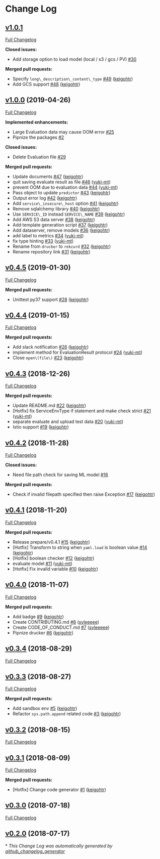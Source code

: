 # Change Log

## [v1.0.1](https://github.com/rekcurd/rekcurd-python/tree/v1.0.1)

[Full Changelog](https://github.com/rekcurd/rekcurd-python/compare/v1.0.0...v1.0.1)

**Closed issues:**

- Add storage option to load model \(local / s3 / gcs / PV\) [\#30](https://github.com/rekcurd/rekcurd-python/issues/30)

**Merged pull requests:**

- Specify `long\_description\_content\_type` [\#49](https://github.com/rekcurd/rekcurd-python/pull/49) ([keigohtr](https://github.com/keigohtr))
- Add GCS support [\#48](https://github.com/rekcurd/rekcurd-python/pull/48) ([keigohtr](https://github.com/keigohtr))

## [v1.0.0](https://github.com/rekcurd/rekcurd-python/tree/v1.0.0) (2019-04-26)
[Full Changelog](https://github.com/rekcurd/rekcurd-python/compare/v0.4.5...v1.0.0)

**Implemented enhancements:**

- Large Evaluation data may cause OOM error [\#25](https://github.com/rekcurd/rekcurd-python/issues/25)
- Pipnize the packages [\#2](https://github.com/rekcurd/rekcurd-python/issues/2)

**Closed issues:**

- Delete Evaluation file [\#29](https://github.com/rekcurd/rekcurd-python/issues/29)

**Merged pull requests:**

- Update documents [\#47](https://github.com/rekcurd/rekcurd-python/pull/47) ([keigohtr](https://github.com/keigohtr))
- quit saving evaluate result as file [\#46](https://github.com/rekcurd/rekcurd-python/pull/46) ([yuki-mt](https://github.com/yuki-mt))
- prevent OOM due to evaluation data [\#44](https://github.com/rekcurd/rekcurd-python/pull/44) ([yuki-mt](https://github.com/yuki-mt))
- Pass object to update `predictor` [\#43](https://github.com/rekcurd/rekcurd-python/pull/43) ([keigohtr](https://github.com/keigohtr))
- Output error log [\#42](https://github.com/rekcurd/rekcurd-python/pull/42) ([keigohtr](https://github.com/keigohtr))
- Add `service\_insecure\_host` option [\#41](https://github.com/rekcurd/rekcurd-python/pull/41) ([keigohtr](https://github.com/keigohtr))
- Remove sqlalchemy library [\#40](https://github.com/rekcurd/rekcurd-python/pull/40) ([keigohtr](https://github.com/keigohtr))
- Use `SERVICE\_ID` instead `SERVICE\_NAME` [\#39](https://github.com/rekcurd/rekcurd-python/pull/39) ([keigohtr](https://github.com/keigohtr))
- Add AWS S3 data server [\#38](https://github.com/rekcurd/rekcurd-python/pull/38) ([keigohtr](https://github.com/keigohtr))
- Add template generation script [\#37](https://github.com/rekcurd/rekcurd-python/pull/37) ([keigohtr](https://github.com/keigohtr))
- Add dataserver, remove models [\#36](https://github.com/rekcurd/rekcurd-python/pull/36) ([keigohtr](https://github.com/keigohtr))
- add label to metrics [\#34](https://github.com/rekcurd/rekcurd-python/pull/34) ([yuki-mt](https://github.com/yuki-mt))
- fix type hinting [\#33](https://github.com/rekcurd/rekcurd-python/pull/33) ([yuki-mt](https://github.com/yuki-mt))
- Rename from `drucker` to `rekcurd` [\#32](https://github.com/rekcurd/rekcurd-python/pull/32) ([keigohtr](https://github.com/keigohtr))
- Rename repository link [\#31](https://github.com/rekcurd/rekcurd-python/pull/31) ([keigohtr](https://github.com/keigohtr))

## [v0.4.5](https://github.com/rekcurd/rekcurd-python/tree/v0.4.5) (2019-01-30)
[Full Changelog](https://github.com/rekcurd/rekcurd-python/compare/v0.4.4...v0.4.5)

**Merged pull requests:**

- Unittest py37 support [\#28](https://github.com/rekcurd/rekcurd-python/pull/28) ([keigohtr](https://github.com/keigohtr))

## [v0.4.4](https://github.com/rekcurd/rekcurd-python/tree/v0.4.4) (2019-01-15)
[Full Changelog](https://github.com/rekcurd/rekcurd-python/compare/v0.4.3...v0.4.4)

**Merged pull requests:**

- Add slack notification [\#26](https://github.com/rekcurd/rekcurd-python/pull/26) ([keigohtr](https://github.com/keigohtr))
- implement method for EvaluationResult protocol [\#24](https://github.com/rekcurd/rekcurd-python/pull/24) ([yuki-mt](https://github.com/yuki-mt))
- Close `open\(file\)` [\#23](https://github.com/rekcurd/rekcurd-python/pull/23) ([keigohtr](https://github.com/keigohtr))

## [v0.4.3](https://github.com/rekcurd/rekcurd-python/tree/v0.4.3) (2018-12-26)
[Full Changelog](https://github.com/rekcurd/rekcurd-python/compare/v0.4.2...v0.4.3)

**Merged pull requests:**

- Update README.md [\#22](https://github.com/rekcurd/rekcurd-python/pull/22) ([keigohtr](https://github.com/keigohtr))
- \[Hotfix\] fix ServiceEnvType if statement and make check strict [\#21](https://github.com/rekcurd/rekcurd-python/pull/21) ([yuki-mt](https://github.com/yuki-mt))
- separate evaluate and upload test data [\#20](https://github.com/rekcurd/rekcurd-python/pull/20) ([yuki-mt](https://github.com/yuki-mt))
- Istio support [\#19](https://github.com/rekcurd/rekcurd-python/pull/19) ([keigohtr](https://github.com/keigohtr))

## [v0.4.2](https://github.com/rekcurd/rekcurd-python/tree/v0.4.2) (2018-11-28)
[Full Changelog](https://github.com/rekcurd/rekcurd-python/compare/v0.4.1...v0.4.2)

**Closed issues:**

- Need file path check for saving ML model [\#16](https://github.com/rekcurd/rekcurd-python/issues/16)

**Merged pull requests:**

- Check if invalid filepath specified then raise Exception [\#17](https://github.com/rekcurd/rekcurd-python/pull/17) ([keigohtr](https://github.com/keigohtr))

## [v0.4.1](https://github.com/rekcurd/rekcurd-python/tree/v0.4.1) (2018-11-20)
[Full Changelog](https://github.com/rekcurd/rekcurd-python/compare/v0.4.0...v0.4.1)

**Merged pull requests:**

- Release prepare/v0.4.1 [\#15](https://github.com/rekcurd/rekcurd-python/pull/15) ([keigohtr](https://github.com/keigohtr))
- \[Hotfix\] Transform to string when `yaml.load` is boolean value [\#14](https://github.com/rekcurd/rekcurd-python/pull/14) ([keigohtr](https://github.com/keigohtr))
- \[Hotfix\] boolean checker [\#12](https://github.com/rekcurd/rekcurd-python/pull/12) ([keigohtr](https://github.com/keigohtr))
- evaluate model [\#11](https://github.com/rekcurd/rekcurd-python/pull/11) ([yuki-mt](https://github.com/yuki-mt))
- \[Hotfix\] Fix invalid variable [\#10](https://github.com/rekcurd/rekcurd-python/pull/10) ([keigohtr](https://github.com/keigohtr))

## [v0.4.0](https://github.com/rekcurd/rekcurd-python/tree/v0.4.0) (2018-11-07)
[Full Changelog](https://github.com/rekcurd/rekcurd-python/compare/v0.3.4...v0.4.0)

**Merged pull requests:**

- Add badge [\#9](https://github.com/rekcurd/rekcurd-python/pull/9) ([keigohtr](https://github.com/keigohtr))
- Create CONTRIBUTING.md [\#8](https://github.com/rekcurd/rekcurd-python/pull/8) ([syleeeee](https://github.com/syleeeee))
- Create CODE\_OF\_CONDUCT.md [\#7](https://github.com/rekcurd/rekcurd-python/pull/7) ([syleeeee](https://github.com/syleeeee))
- Pipnize drucker [\#6](https://github.com/rekcurd/rekcurd-python/pull/6) ([keigohtr](https://github.com/keigohtr))

## [v0.3.4](https://github.com/rekcurd/rekcurd-python/tree/v0.3.4) (2018-08-29)
[Full Changelog](https://github.com/rekcurd/rekcurd-python/compare/v0.3.3...v0.3.4)

## [v0.3.3](https://github.com/rekcurd/rekcurd-python/tree/v0.3.3) (2018-08-27)
[Full Changelog](https://github.com/rekcurd/rekcurd-python/compare/v0.3.2...v0.3.3)

**Merged pull requests:**

- Add sandbox env [\#5](https://github.com/rekcurd/rekcurd-python/pull/5) ([keigohtr](https://github.com/keigohtr))
- Refactor `sys.path.append` related code [\#3](https://github.com/rekcurd/rekcurd-python/pull/3) ([keigohtr](https://github.com/keigohtr))

## [v0.3.2](https://github.com/rekcurd/rekcurd-python/tree/v0.3.2) (2018-08-15)
[Full Changelog](https://github.com/rekcurd/rekcurd-python/compare/v0.3.1...v0.3.2)

## [v0.3.1](https://github.com/rekcurd/rekcurd-python/tree/v0.3.1) (2018-08-09)
[Full Changelog](https://github.com/rekcurd/rekcurd-python/compare/v0.3.0...v0.3.1)

**Merged pull requests:**

- \[Hotfix\] Change code generator [\#1](https://github.com/rekcurd/rekcurd-python/pull/1) ([keigohtr](https://github.com/keigohtr))

## [v0.3.0](https://github.com/rekcurd/rekcurd-python/tree/v0.3.0) (2018-07-18)
[Full Changelog](https://github.com/rekcurd/rekcurd-python/compare/v0.2.0...v0.3.0)

## [v0.2.0](https://github.com/rekcurd/rekcurd-python/tree/v0.2.0) (2018-07-17)


\* *This Change Log was automatically generated by [github_changelog_generator](https://github.com/skywinder/Github-Changelog-Generator)*